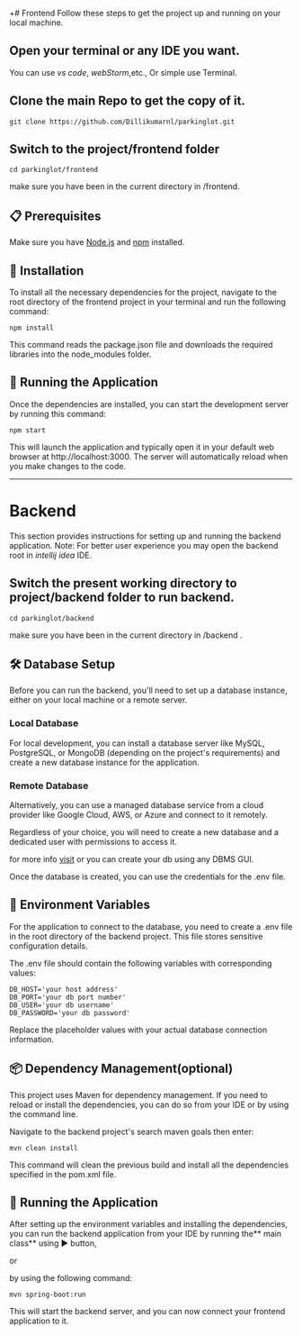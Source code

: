 +# Frontend 
Follow these steps to get the project up and running on your local machine.

## Open your terminal or any IDE you want.
You can use *vs code*, *webStorm*,etc., Or simple use Terminal.

## Clone the main Repo to get the copy of it.
```
git clone https://github.com/Dillikumarnl/parkinglot.git
```
## Switch to the project/frontend folder 
```
cd parkinglot/frontend
```
make sure you have been in the current directory in /frontend.

## 📋 Prerequisites
Make sure you have [Node.js](https://nodejs.org/en/download) and [npm](https://docs.npmjs.com/downloading-and-installing-node-js-and-npm) installed.

## 🔧 Installation
To install all the necessary dependencies for the project, navigate to the root directory of the frontend project in your terminal and run the following command:

```
npm install

```

This command reads the package.json file and downloads the required libraries into the node_modules folder.

## 🏃 Running the Application
Once the dependencies are installed, you can start the development server by running this command:

```
npm start

```


This will launch the application and typically open it in your default web browser at http://localhost:3000. The server will automatically reload when you make changes to the code.

---


# Backend 
This section provides instructions for setting up and running the backend application.
Note: For better user experience you may open the backend root in *intellij idea* IDE.

## Switch the present working directory to project/backend folder to run backend.
```
cd parkinglot/backend
```
make sure you have been in the current directory in /backend .

## 🛠️ Database Setup
Before you can run the backend, you'll need to set up a database instance, either on your local machine or a remote server.

### Local Database
For local development, you can install a database server like MySQL, PostgreSQL, or MongoDB (depending on the project's requirements) and create a new database instance for the application.

### Remote Database
Alternatively, you can use a managed database service from a cloud provider like Google Cloud, AWS, or Azure and connect to it remotely.

Regardless of your choice, you will need to create a new database and a dedicated user with permissions to access it.

for more info [visit](https://www.postgresql.org/docs/current/sql-createdatabase.html) or you can create your db using any DBMS GUI.

Once the database is created, you can use the credentials for the .env file.

## 📄 Environment Variables
For the application to connect to the database, you need to create a .env file in the root directory of the backend project. This file stores sensitive configuration details.

The .env file should contain the following variables with corresponding values:

```
DB_HOST='your host address'
DB_PORT='your db port number'
DB_USER='your db username'
DB_PASSWORD='your db password'

```

Replace the placeholder values with your actual database connection information.

## 📦 Dependency Management(optional)
This project uses Maven for dependency management. If you need to reload or install the dependencies, you can do so from your IDE or by using the command line.

Navigate to the backend project's search maven goals then enter:

```
mvn clean install
```

This command will clean the previous build and install all the dependencies specified in the pom.xml file.

## 🚀 Running the Application
After setting up the environment variables and installing the dependencies, you can run the backend application from your IDE by running the** main class** using ▶️ button,

 or 

by using the following command:

```
mvn spring-boot:run
```


This will start the backend server, and you can now connect your frontend application to it.
